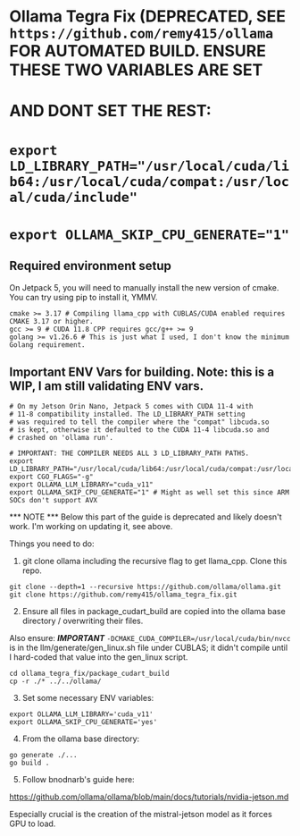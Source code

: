 # Ollama Tegra Fix (DEPRECATED, SEE `https://github.com/remy415/ollama` FOR AUTOMATED BUILD. ENSURE THESE TWO VARIABLES ARE SET
# AND DONT SET THE REST:
# `export LD_LIBRARY_PATH="/usr/local/cuda/lib64:/usr/local/cuda/compat:/usr/local/cuda/include"`
# `export OLLAMA_SKIP_CPU_GENERATE="1"`
## Required environment setup
On Jetpack 5, you will need to manually install the new version of cmake. 
You can try using pip to install it, YMMV.

```
cmake >= 3.17 # Compiling llama_cpp with CUBLAS/CUDA enabled requires CMAKE 3.17 or higher. 
gcc >= 9 # CUDA 11.8 CPP requires gcc/g++ >= 9
golang >= v1.26.6 # This is just what I used, I don't know the minimum Golang requirement.
```

## Important ENV Vars for building. Note: this is a WIP, I am still validating ENV vars.

```
# On my Jetson Orin Nano, Jetpack 5 comes with CUDA 11-4 with
# 11-8 compatibility installed. The LD_LIBRARY_PATH setting
# was required to tell the compiler where the "compat" libcuda.so
# is kept, otherwise it defaulted to the CUDA 11-4 libcuda.so and
# crashed on 'ollama run'.

# IMPORTANT: THE COMPILER NEEDS ALL 3 LD_LIBRARY_PATH PATHS.
export LD_LIBRARY_PATH="/usr/local/cuda/lib64:/usr/local/cuda/compat:/usr/local/cuda/include" 
export CGO_FLAGS="-g"
export OLLAMA_LLM_LIBRARY="cuda_v11" 
export OLLAMA_SKIP_CPU_GENERATE="1" # Might as well set this since ARM SOCs don't support AVX
```

*** NOTE *** Below this part of the guide is deprecated and likely doesn't work. I'm working on updating it, see above.

Things you need to do:

1. git clone ollama including the recursive flag to get llama_cpp. Clone this repo.
```
git clone --depth=1 --recursive https://github.com/ollama/ollama.git
git clone https://github.com/remy415/ollama_tegra_fix.git
```

2. Ensure all files in package_cudart_build are copied into the ollama base directory / overwriting their files.

Also ensure: ***IMPORTANT***
```-DCMAKE_CUDA_COMPILER=/usr/local/cuda/bin/nvcc```
is in the llm/generate/gen_linux.sh file under CUBLAS; it didn't compile until I hard-coded that value into the gen_linux script.

```
cd ollama_tegra_fix/package_cudart_build
cp -r ./* ../../ollama/
```

3. Set some necessary ENV variables:

```
export OLLAMA_LLM_LIBRARY='cuda_v11'
export OLLAMA_SKIP_CPU_GENERATE='yes'
```

4. From the ollama base directory:

```
go generate ./...
go build .
```

5. Follow bnodnarb's guide here:

https://github.com/ollama/ollama/blob/main/docs/tutorials/nvidia-jetson.md

Especially crucial is the creation of the mistral-jetson model as it forces GPU to load.
